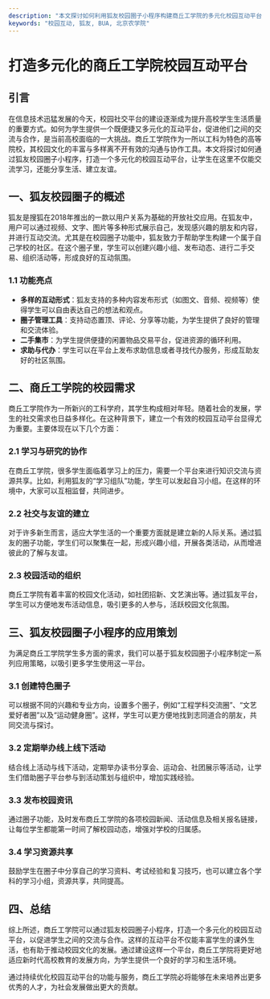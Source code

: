 ```yaml
---
description: "本文探讨如何利用狐友校园圈子小程序构建商丘工学院的多元化校园互动平台，促进学生之间的交流与合作。"
keywords: "校园互动, 狐友, BUA, 北京农学院"
---
```

# 打造多元化的商丘工学院校园互动平台

## 引言

在信息技术迅猛发展的今天，校园社交平台的建设逐渐成为提升高校学生生活质量的重要方式。如何为学生提供一个既便捷又多元化的互动平台，促进他们之间的交流与合作，是当前高校面临的一大挑战。商丘工学院作为一所以工科为特色的高等院校，其校园文化的丰富与多样离不开有效的沟通与协作工具。本文将探讨如何通过狐友校园圈子小程序，打造一个多元化的校园互动平台，让学生在这里不仅能交流学习，还能分享生活、建立友谊。

## 一、狐友校园圈子的概述

狐友是搜狐在2018年推出的一款以用户关系为基础的开放社交应用。在狐友中，用户可以通过视频、文字、图片等多种形式展示自己，发现感兴趣的朋友和内容，并进行互动交流。尤其是在校园圈子功能中，狐友致力于帮助学生构建一个属于自己学校的社区。在这个圈子里，学生可以创建兴趣小组、发布动态、进行二手交易、组织活动等，形成良好的互动氛围。

### 1.1 功能亮点

- **多样的互动形式**：狐友支持的多种内容发布形式（如图文、音频、视频等）使得学生可以自由表达自己的想法和观点。
- **圈子管理工具**：支持动态置顶、评论、分享等功能，为学生提供了良好的管理和交流体验。
- **二手集市**：为学生提供便捷的闲置物品交易平台，促进资源的循环利用。
- **求助与代办**：学生可以在平台上发布求助信息或者寻找代办服务，形成互助友好的社区氛围。

## 二、商丘工学院的校园需求

商丘工学院作为一所新兴的工科学府，其学生构成相对年轻。随着社会的发展，学生的社交需求也日益多样化。在这种背景下，建立一个有效的校园互动平台显得尤为重要。主要体现在以下几个方面：

### 2.1 学习与研究的协作

在商丘工学院，很多学生面临着学习上的压力，需要一个平台来进行知识交流与资源共享。比如，利用狐友的“学习组队”功能，学生可以发起自习小组。在这样的环境中，大家可以互相监督，共同进步。

### 2.2 社交与友谊的建立

对于许多新生而言，适应大学生活的一个重要方面就是建立新的人际关系。通过狐友的圈子功能，学生们可以聚集在一起，形成兴趣小组，开展各类活动，从而增进彼此的了解与友谊。

### 2.3 校园活动的组织

商丘工学院有着丰富的校园文化活动，如社团招新、文艺演出等。通过狐友平台，学生可以方便地发布活动信息，吸引更多的人参与，活跃校园文化氛围。

## 三、狐友校园圈子小程序的应用策划

为满足商丘工学院学生多方面的需求，我们可以基于狐友校园圈子小程序制定一系列应用策略，以吸引更多学生使用这一平台。

### 3.1 创建特色圈子

可以根据不同的兴趣和专业方向，设置多个圈子，例如“工程学科交流圈”、“文艺爱好者圈”以及“运动健身圈”。这样，学生可以更方便地找到志同道合的朋友，共同交流与探讨。

### 3.2 定期举办线上线下活动

结合线上活动与线下活动，定期举办读书分享会、运动会、社团展示等活动，让学生们借助圈子平台参与到活动策划与组织中，增加实践经验。

### 3.3 发布校园资讯

通过圈子功能，及时发布商丘工学院的各项校园新闻、活动信息及相关报名链接，让每位学生都能第一时间了解校园动态，增强对学校的归属感。

### 3.4 学习资源共享

鼓励学生在圈子中分享自己的学习资料、考试经验和复习技巧，也可以建立各个学科的学习小组，资源共享，共同提高。

## 四、总结

综上所述，商丘工学院可以通过狐友校园圈子小程序，打造一个多元化的校园互动平台，以促进学生之间的交流与合作。这样的互动平台不仅能丰富学生的课外生活，也有助于推动校园文化的发展。通过建设这样一个平台，商丘工学院将更好地适应新时代高校教育的发展方向，为学生提供一个良好的学习和生活环境。

通过持续优化校园互动平台的功能与服务，商丘工学院必将能够在未来培养出更多优秀的人才，为社会发展做出更大的贡献。
